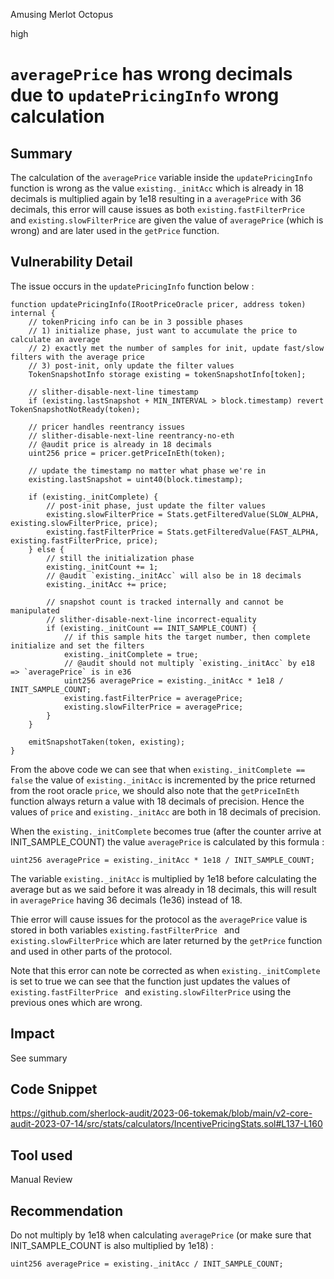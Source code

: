Amusing Merlot Octopus

high

# `averagePrice` has wrong decimals due to `updatePricingInfo` wrong calculation
## Summary

The calculation of the `averagePrice` variable inside the `updatePricingInfo` function is wrong as the value `existing._initAcc` which is already in 18 decimals is multiplied again by 1e18 resulting in a `averagePrice` with 36 decimals, this error will cause issues as both `existing.fastFilterPrice ` and `existing.slowFilterPrice` are given the value of `averagePrice` (which is wrong) and are later used in the `getPrice` function.

## Vulnerability Detail

The issue occurs in the `updatePricingInfo` function below :

```solidity
function updatePricingInfo(IRootPriceOracle pricer, address token) internal {
    // tokenPricing info can be in 3 possible phases
    // 1) initialize phase, just want to accumulate the price to calculate an average
    // 2) exactly met the number of samples for init, update fast/slow filters with the average price
    // 3) post-init, only update the filter values
    TokenSnapshotInfo storage existing = tokenSnapshotInfo[token];

    // slither-disable-next-line timestamp
    if (existing.lastSnapshot + MIN_INTERVAL > block.timestamp) revert TokenSnapshotNotReady(token);

    // pricer handles reentrancy issues
    // slither-disable-next-line reentrancy-no-eth
    // @audit price is already in 18 decimals
    uint256 price = pricer.getPriceInEth(token);

    // update the timestamp no matter what phase we're in
    existing.lastSnapshot = uint40(block.timestamp);

    if (existing._initComplete) {
        // post-init phase, just update the filter values
        existing.slowFilterPrice = Stats.getFilteredValue(SLOW_ALPHA, existing.slowFilterPrice, price);
        existing.fastFilterPrice = Stats.getFilteredValue(FAST_ALPHA, existing.fastFilterPrice, price);
    } else {
        // still the initialization phase
        existing._initCount += 1;
        // @audit `existing._initAcc` will also be in 18 decimals
        existing._initAcc += price;

        // snapshot count is tracked internally and cannot be manipulated
        // slither-disable-next-line incorrect-equality
        if (existing._initCount == INIT_SAMPLE_COUNT) {
            // if this sample hits the target number, then complete initialize and set the filters
            existing._initComplete = true;
            // @audit should not multiply `existing._initAcc` by e18 => `averagePrice` is in e36
            uint256 averagePrice = existing._initAcc * 1e18 / INIT_SAMPLE_COUNT;
            existing.fastFilterPrice = averagePrice;
            existing.slowFilterPrice = averagePrice;
        }
    }

    emitSnapshotTaken(token, existing);
}
```

From the above code we can see that when `existing._initComplete == false` the value of `existing._initAcc` is incremented by the price returned from the root oracle `price`, we should also note that the `getPriceInEth` function always return a value with 18 decimals of precision. Hence the values of `price` and `existing._initAcc` are both in 18 decimals of precision.

When the `existing._initComplete` becomes true (after the counter arrive at INIT_SAMPLE_COUNT) the value `averagePrice` is calculated by this formula :

```solidity
uint256 averagePrice = existing._initAcc * 1e18 / INIT_SAMPLE_COUNT;
```

The variable `existing._initAcc` is multiplied by 1e18 before calculating the average but as we said before it was already in 18 decimals, this will result in `averagePrice` having 36 decimals (1e36) instead of 18.

Thie error will cause issues for the protocol as the `averagePrice` value is stored in both variables `existing.fastFilterPrice ` and `existing.slowFilterPrice` which are later returned by the `getPrice` function and used in other parts of the protocol.

Note that this error can note be corrected as when `existing._initComplete` is set to true we can see that the function just updates the values of `existing.fastFilterPrice ` and `existing.slowFilterPrice` using the previous ones which are wrong.

## Impact

See summary

## Code Snippet

https://github.com/sherlock-audit/2023-06-tokemak/blob/main/v2-core-audit-2023-07-14/src/stats/calculators/IncentivePricingStats.sol#L137-L160

## Tool used

Manual Review

## Recommendation

Do not multiply by 1e18 when calculating `averagePrice` (or make sure that INIT_SAMPLE_COUNT is also multiplied by 1e18) :

```solidity
uint256 averagePrice = existing._initAcc / INIT_SAMPLE_COUNT;
```